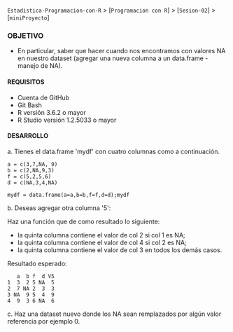 `Estadistica-Programacion-con-R` > [`Programacion con R`] > [`Sesion-02`] > [`miniProyecto`] 

### OBJETIVO  
 
- En particular, saber que hacer cuando nos encontramos con valores NA en nuestro dataset (agregar una nueva columna a un data.frame - manejo de NA).  

#### REQUISITOS
- Cuenta de GitHub  
- Git Bash  
- R versión 3.6.2 o mayor                                
- R Studio versión 1.2.5033 o mayor   

#### DESARROLLO

a. Tienes el data.frame 'mydf' con cuatro columnas como a continuación.
```{r}
a = c(3,7,NA, 9)
b = c(2,NA,9,3)
f = c(5,2,5,6)
d = c(NA,3,4,NA)
 
mydf = data.frame(a=a,b=b,f=f,d=d);mydf
```
b. Deseas agregar otra columna '5':

Haz una función que de como resultado lo siguiente:

- la quinta columna contiene el valor de col 2 si col 1 es NA;
- la quinta columna contiene el valor de col 4 si col 2 es NA;
- la quinta columna contiene el valor de col 3 en todos los demás casos.

Resultado esperado:
```{r}
   a  b f  d V5
1  3  2 5 NA  5
2  7 NA 2  3  3
3 NA  9 5  4  9
4  9  3 6 NA  6
```
c. Haz una dataset nuevo donde los NA sean remplazados por algún valor referencia por ejemplo 0.



